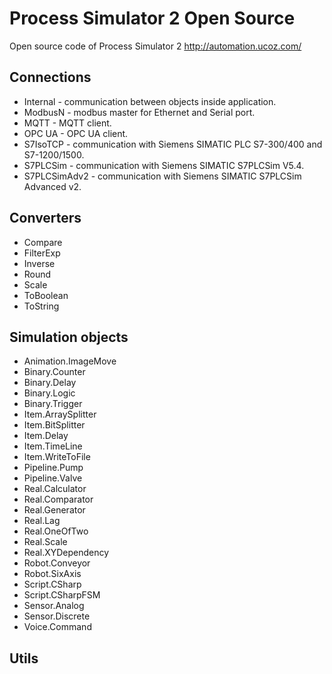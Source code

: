 # Process Simulator 2 Open Source

Open source code of Process Simulator 2
http://automation.ucoz.com/

## Connections
* Internal - communication between objects inside application.
* ModbusN - modbus master for Ethernet and Serial port.
* MQTT - MQTT client.
* OPC UA - OPC UA client.
* S7IsoTCP - communication with Siemens SIMATIC PLC S7-300/400 and S7-1200/1500.
* S7PLCSim - communication with Siemens SIMATIC S7PLCSim V5.4.
* S7PLCSimAdv2 - communication with Siemens SIMATIC S7PLCSim Advanced v2.

## Converters
* Compare
* FilterExp
* Inverse
* Round
* Scale
* ToBoolean
* ToString

## Simulation objects
* Animation.ImageMove
* Binary.Counter
* Binary.Delay
* Binary.Logic
* Binary.Trigger
* Item.ArraySplitter
* Item.BitSplitter
* Item.Delay
* Item.TimeLine
* Item.WriteToFile
* Pipeline.Pump
* Pipeline.Valve
* Real.Calculator
* Real.Comparator
* Real.Generator
* Real.Lag
* Real.OneOfTwo
* Real.Scale
* Real.XYDependency
* Robot.Conveyor
* Robot.SixAxis
* Script.CSharp
* Script.CSharpFSM
* Sensor.Analog
* Sensor.Discrete
* Voice.Command

## Utils
